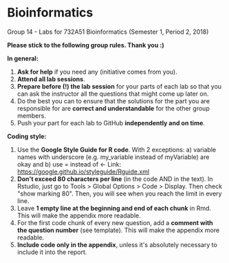 # Bioinformatics
Group 14 - Labs for 732A51 Bioinformatics (Semester 1, Period 2, 2018)

**Please stick to the following group rules. Thank you :)**

**In general:**

1. **Ask for help** if you need any (initiative comes from you).
2. **Attend all lab sessions**.
3. **Prepare before (!) the lab session** for your parts of each lab so that you can
ask the instructor all the questions that might come up later on.
4. Do the best you can to ensure that the solutions for the part you are responsible for are **correct and understandable** for the other group members.
5. Push your part for each lab to GitHub **independently and on time**.

**Coding style:**

1. Use the **Google Style Guide for R code**. With 2 exceptions: a) variable names with underscore (e.g. my_variable instead of myVariable) are okay and b) use = instead of <- Link: https://google.github.io/styleguide/Rguide.xml
2. **Don't exceed 80 characters per line** (in the code AND in the text). In Rstudio, just go to Tools > Global Options > Code > Display. Then check "show marking 80". Then, you will see when you reach the limit in every line.
3. Leave **1 empty line at the beginning and end of each chunk** in Rmd. This will make the appendix more readable.
4. For the first code chunk of every new question, add a **comment with the question number** (see template). This will make the appendix more readable.
5. **Include code only in the appendix**, unless it's absolutely necessary to include it into the report.
